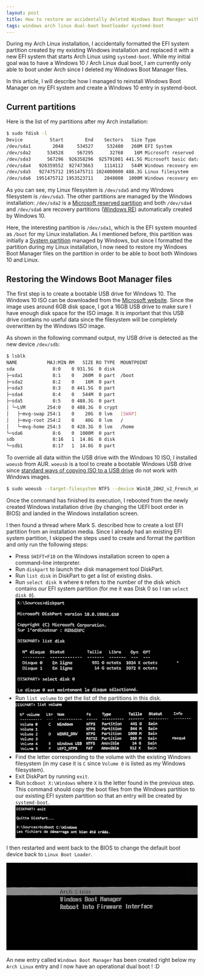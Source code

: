```yaml
---
layout: post
title: How to restore an accidentally deleted Windows Boot Manager with a Windows / Arch Linux dual-boot installation
tags: windows arch linux dual-boot bootloader systemd-boot
---
```



During my Arch Linux installation, I accidentally formatted the EFI system partition created by my existing Windows installation and replaced it with a new EFI system that starts Arch Linux using `systemd-boot`.
While my initial goal was to have a Windows 10 / Arch Linux dual boot, I am currently only able to boot under Arch since I deleted my Windows Boot Manager files.

In this article, I will describe how I managed to reinstall Windows Boot Manager on my EFI system and create a Windows 10 entry in systemd-boot.

## Current partitions

Here is the list of my partitions after my Arch installation:
```bash
$ sudo fdisk -l
Device          Start        End    Sectors   Size Type
/dev/sda1        2048     534527     532480   260M EFI System
/dev/sda2      534528     567295      32768    16M Microsoft reserved
/dev/sda3      567296  926358296  925791001 441.5G Microsoft basic data
/dev/sda4   926359552  927473663    1114112   544M Windows recovery environment
/dev/sda5   927475712 1951475711 1024000000 488.3G Linux filesystem
/dev/sda6  1951475712 1953523711    2048000  1000M Windows recovery environment
```

As you can see, my Linux filesystem is `/dev/sda5` and my Windows filesystem is `/dev/sda3`. The other partitions are managed by the Windows installation: `/dev/sda2` is a [Microsoft reserved partition](https://docs.microsoft.com/en-us/windows-hardware/manufacture/desktop/configure-uefigpt-based-hard-drive-partitions#microsoft-reserved-partition-msr) and both `/dev/sda4` and `/dev/sda6` are recovery partitions ([Windows RE](https://docs.microsoft.com/en-us/windows-hardware/manufacture/desktop/configure-uefigpt-based-hard-drive-partitions#recovery-tools-partition)) automatically created by Windows 10.

Here, the interesting partition is `/dev/sda1`, which is the EFI system mounted as `/boot` for my Linux installation. As I mentioned before, this partition was initially a [System partition](https://docs.microsoft.com/en-us/windows-hardware/manufacture/desktop/configure-uefigpt-based-hard-drive-partitions#system-partition) managed by Windows, but since I formatted the partition during my Linux installation, I now need to restore my Windows Boot Manager files on the partition in order to be able to boot both Windows 10 and Linux.

## Restoring the Windows Boot Manager files

The first step is to create a bootable USB drive for Windows 10. The Windows 10 ISO can be downloaded from the [Microsoft website](https://www.microsoft.com/en-us/software-download/windows10ISO). Since the image uses around 6GB disk space, I got a 16GB USB drive to make sure I have enough disk space for the ISO image. It is important that this USB drive contains no useful data since the filesystem will be completely overwritten by the Windows ISO image.

As shown in the following command output, my USB drive is detected as the new device `/dev/sdb`:
```bash
$ lsblk
NAME           MAJ:MIN RM   SIZE RO TYPE  MOUNTPOINT
sda              8:0    0 931.5G  0 disk
├─sda1           8:1    0   260M  0 part  /boot
├─sda2           8:2    0    16M  0 part
├─sda3           8:3    0 441.5G  0 part
├─sda4           8:4    0   544M  0 part
├─sda5           8:5    0 488.3G  0 part
│ └─LVM        254:0    0 488.3G  0 crypt
│   ├─mvg-swap 254:1    0    20G  0 lvm   [SWAP]
│   ├─mvg-root 254:2    0    40G  0 lvm   /
│   └─mvg-home 254:3    0 428.3G  0 lvm   /home
└─sda6           8:6    0  1000M  0 part
sdb              8:16   1  14.8G  0 disk
└─sdb1           8:17   1  14.8G  0 part
```

To override all data within the USB drive with the Windows 10 ISO, I installed `woeusb` from AUR. `woeusb` is a tool to create a bootable Windows USB drive since [standard ways of copying ISO to a USB drive](https://wiki.archlinux.org/index.php/USB_flash_installation_medium#BIOS_and_UEFI_bootable_USB) do not work with Windows images.

```bash
$ sudo woeusb --target-filesystem NTFS --device Win10_20H2_v2_French_x64.iso /dev/sdb
```

Once the command has finished its execution, I rebooted from the newly created Windows installation drive (by changing the UEFI boot order in BIOS) and landed in the Windows installation screen.

I then found a thread where Mark S. described how to create a lost EFI partition from an installation media. Since I already had an existing EFI system partition, I skipped the steps used to create and format the partition and only run the following steps:
- Press `SHIFT+F10` on the Windows installation screen to open a command-line interpreter.
- Run `diskpart` to launch the disk management tool DiskPart.
- Run `list disk` in DiskPart to get a list of existing disks.
- Run `select disk N` where `N` refers to the number of the disk which contains our EFI system partition (for me it was Disk 0 so I ran `select disk 0`).
![](/assets/bootloader-01.jpg)
- Run `list volume` to get the list of the partitions in this disk.
![](/assets/bootloader-02.jpg)
- Find the letter corresponding to the volume with the existing Windows filesystem (in my case it is `C` since `Volume 0` is listed as my Windows filesystem).
- Exit DiskPart by running `exit`.
- Run `bcdboot X:\Windows` where `X` is the letter found in the previous step. This command should copy the boot files from the Windows partition to our existing EFI system partition so that an entry will be created by `systemd-boot`.
![](/assets/bootloader-03.jpg)

I then restarted and went back to the BIOS to change the default boot device back to `Linux Boot Loader`.

![](/assets/bootloader-04.jpg)

An new entry called `Windows Boot Manager` has been created right below my `Arch Linux` entry and I now have an operational dual boot ! :D
